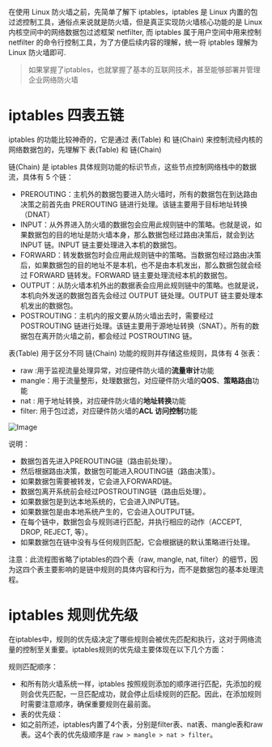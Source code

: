 在使用 Linux 防火墙之前，先简单了解下 iptables，iptables 是 Linux 内置的包过滤控制工具，通俗点来说就是防火墙，但是真正实现防火墙核心功能的是 Linux 内核空间中的网络数据包过滤框架 netfilter, 而 iptables 属于用户空间中用来控制 netfilter 的命令行控制工具，为了方便后续内容的理解，统一将 iptables 理解为 Linux 防火墙即可.

> 如果掌握了iptables，也就掌握了基本的互联网技术，甚至能够部署并管理企业网络防火墙

# iptables 四表五链

iptables 的功能比较神奇的，它是通过 表(Table) 和 链(Chain) 来控制流经内核的网络数据包的，先理解下 表(Table) 和 链(Chain) 

链(Chain) 是 iptables 具体规则功能的标识节点，这些节点控制网络栈中的数据流，具体有 5 个链： 
 - PREROUTING：主机外的数据包要进入防火墙时，所有的数据包在到达路由决策之前首先由 PREROUTING 链进行处理。该链主要用于目标地址转换（DNAT）
 - INPUT：从外界进入防火墙的数据包会应用此规则链中的策略。也就是说，如果数据包的目的地址是防火墙本身，那么数据包经过路由决策后，就会到达 INPUT 链。INPUT 链主要处理进入本机的数据包。
 - FORWARD：转发数据包时会应用此规则链中的策略。当数据包经过路由决策后，如果数据包的目的地址不是本机，也不是由本机发出，那么数据包就会经过 FORWARD 链转发。FORWARD 链主要处理流经本机的数据包。
 - OUTPUT：从防火墙本机外出的数据表会应用此规则链中的策略。也就是说，本机向外发送的数据包首先会经过 OUTPUT 链处理。OUTPUT 链主要处理本机发出的数据包。
 - POSTROUTING：主机内的报文要从防火墙出去时，需要经过 POSTROUTING 链进行处理。该链主要用于源地址转换（SNAT）。所有的数据包在离开防火墙之前，都会经过 POSTROUTING 链。
 
表(Table) 用于区分不同 链(Chain) 功能的规则并存储这些规则，具体有 4 张表：
 - raw :用于监视流量处理异常，对应硬件防火墙的**流量审计**功能
 - mangle：用于流量整形，处理数据包，对应硬件防火墙的**QOS**、**策略路由**功能
 - nat : 用于地址转换，对应硬件防火墙的**地址转换**功能
 - filter: 用于包过滤，对应硬件防火墙的**ACL 访问控制**功能
          	 		 

![Image](https://github.com/user-attachments/assets/cd3ce7d8-3b5c-41bf-8acf-212ae0d261bb)

 
说明：  
- 数据包首先进入PREROUTING链（路由前处理）。  
- 然后根据路由决策，数据包可能进入ROUTING链（路由决策）。  
- 如果数据包需要被转发，它会进入FORWARD链。  
- 数据包离开系统前会经过POSTROUTING链（路由后处理）。  
- 如果数据包是到达本地系统的，它会进入INPUT链。  
- 如果数据包是由本地系统产生的，它会进入OUTPUT链。  
- 在每个链中，数据包会与规则进行匹配，并执行相应的动作（ACCEPT, DROP, REJECT, 等）。  
- 如果数据包在链中没有与任何规则匹配，它会根据链的默认策略进行处理。  
  
注意：此流程图省略了iptables的四个表（raw, mangle, nat, filter）的细节，因为这四个表主要影响的是链中规则的具体内容和行为，而不是数据包的基本处理流程。

# iptables 规则优先级

在iptables中，规则的优先级决定了哪些规则会被优先匹配和执行，这对于网络流量的控制至关重要。iptables规则的优先级主要体现在以下几个方面：

规则匹配顺序：
 - 和所有防火墙系统一样，iptables 按照规则添加的顺序进行匹配，先添加的规则会优先匹配，一旦匹配成功，就会停止后续规则的匹配。因此，在添加规则时需要注意顺序，确保重要规则在最前面。
- 表的优先级：
 - 如之前所述，iptables内置了4个表，分别是filter表、nat表、mangle表和raw表。这4个表的优先级顺序是 `raw > mangle > nat > filter`。
